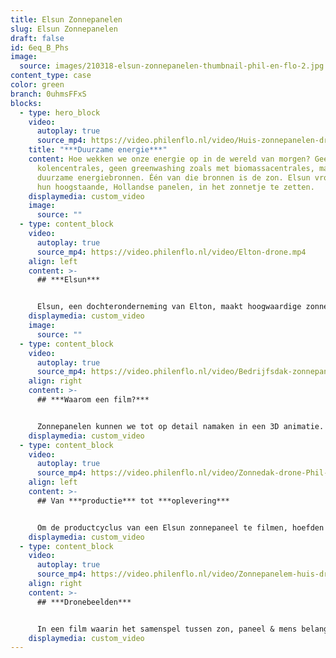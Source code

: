 ```yaml
---
title: Elsun Zonnepanelen
slug: Elsun Zonnepanelen
draft: false
id: 6eq_B_Phs
image:
  source: images/210318-elsun-zonnepanelen-thumbnail-phil-en-flo-2.jpg
content_type: case
color: green
branch: 0uhmsFFxS
blocks:
  - type: hero_block
    video:
      autoplay: true
      source_mp4: https://video.philenflo.nl/video/Huis-zonnepanelen-drone-shot.mp4
    title: "***Duurzame energie***"
    content: Hoe wekken we onze energie op in de wereld van morgen? Geen
      kolencentrales, geen greenwashing zoals met biomassacentrales, maar échte
      duurzame energiebronnen. Één van die bronnen is de zon. Elsun vroeg ons om
      hun hoogstaande, Hollandse panelen, in het zonnetje te zetten.
    displaymedia: custom_video
    image:
      source: ""
  - type: content_block
    video:
      autoplay: true
      source_mp4: https://video.philenflo.nl/video/Elton-drone.mp4
    align: left
    content: >-
      ## ***Elsun***


      Elsun, een dochteronderneming van Elton, maakt hoogwaardige zonnepanelen. Het unieke aan Elsun is dat de productie niet wordt uitbesteed, maar binnenshuis, in Nederland plaats vindt. Dit betekent een perfecte kwaliteitscontrole op een écht Nederlands topproduct.
    displaymedia: custom_video
    image:
      source: ""
  - type: content_block
    video:
      autoplay: true
      source_mp4: https://video.philenflo.nl/video/Bedrijfsdak-zonnepanelen-drone.mp4
    align: right
    content: >-
      ## ***Waarom een film?***


      Zonnepanelen kunnen we tot op detail namaken in een 3D animatie. We kunnen zelfs een hele stad met zonnepanelen animeren. Maar als een product zich zo goed leent voor een film, dan is het zonde om niet de reflectie van een Drentse lentezon op een zonnepaneel te komen filmen. De hoeveelheid details, niet zo zeer in de techniek van een zonnepaneel, maar in de achtergrond van een filmshot, dat is waardoor mensen aangegrepen worden. Iedereen houdt van de warme zon. Deze herkenbare warmte staat centraal in de film.
    displaymedia: custom_video
  - type: content_block
    video:
      autoplay: true
      source_mp4: https://video.philenflo.nl/video/Zonnedak-drone-Phil-en-Flo.mp4
    align: left
    content: >-
      ## Van ***productie*** tot ***oplevering***


      Om de productcyclus van een Elsun zonnepaneel te filmen, hoefden we geen lange reizen te maken. Alles was te vinden in het prachtige Drentse Roden. Hier vindt de productie plaats van de Elsun zonnepanelen. Vervolgens hoef je maar één trap op, naar het dak, om te zien hoe Elsun 100% CO2 neutraal kan produceren. Een zee aan zonnepanelen bedekken het dak. Maar ook op het dak van museum Kinderwereld in het centrum van Roden, straalt de zon op de panelen van Elsun. Overal in het dorp zie je het succes van Elsun terug.
    displaymedia: custom_video
  - type: content_block
    video:
      autoplay: true
      source_mp4: https://video.philenflo.nl/video/Zonnepanelem-huis-droneshot.mp4
    align: right
    content: >-
      ## ***Dronebeelden***


      In een film waarin het samenspel tussen zon, paneel & mens belangrijk is, maken we slim gebruik van 4k dronebeelden afgewisseld met beelden op de grond. Zo kunnen we niet alleen elk detail in de productie weergeven, maar ook prachtige totaalshots maken van daken vol glinsterende zonnepanelen.
    displaymedia: custom_video
---
```

